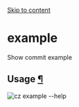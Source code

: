 [Skip to content](https://commitizen-tools.github.io/commitizen/commands/example/#usage)

# example

Show commit example

## Usage [¶](https://commitizen-tools.github.io/commitizen/commands/example/\#usage "Permanent link")

![cz example --help](https://commitizen-tools.github.io/commitizen/images/cli_help/cz_example___help.svg)
